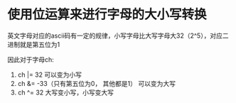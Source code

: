 # 使用位运算来进行字母的大小写转换

[参考]:https://blog.csdn.net/xiongyangg/article/details/50610646

英文字母对应的ascii码有一定的规律，小写字母比大写字母大32（2^5），对应二进制就是第五位为1

因此对于字母ch:

1. ch |= 32 可以变为小写
2. ch &= -33（只有第五位为0， 其他都是1） 可以变为大写
3. ch ^= 32 大写变小写，小写变大写